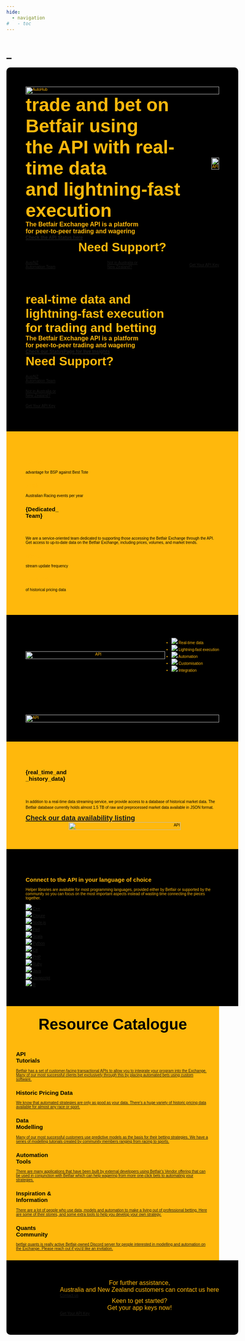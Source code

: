 ```yaml
---
hide:
  - navigation
#   - toc
---
```


<!-- hide text header for img header -->
<style> .md-typeset h1 { display: none; } </style>
    
# _

<div style="background-color:black; color:#ffb80c; font-family:Arial; font-size:10px; display: flex; justify-content: space-between; align-items: center; padding:50px 50px 0 50px;border-radius:10px 10px 0 0; width: 100%;">
    <img src="/img/automationHubHero.gif" alt="AutoHub" style="width: 100%; height: 100%;">
</div>

<div class="large-screen" style="background-color:black; color:#ffb80c; font-family:Arial; font-size:10px; display: flex; justify-content: space-between; align-items: flex-start; padding:0 50px 50px 50px; width: 100%;">
  <div  class="large-screen" style="display: flex; align-items: center;">
    <div  class="large-screen" style="flex: 1;">
      <div  class="large-screen" style="display: flex; align-items: center; text-align: left;">
        <div>
          <b><font size="10rem">trade and bet on Betfair using</font></b><br>
          <b><font size="10rem">the API with real-time data</font></b><br>
          <b><font size="10rem">and lightning-fast execution</font></b><br>
        </div>
        <div style="flex: 1; text-align: right; padding:30px 0 0 30px">
          <img src="/modelling/img/API1.gif" alt="API" style="width: 100%; height: 130%;">
        </div>
      </div>
      <b><font size="3rem">The Betfair Exchange API is a platform </font></b><br>
      <b><font size="3rem">for peer-to-peer trading and wagering</font></b><br>
      <a href="https://status.developer.betfair.com/" style="font-size: 0.75rem;text-decoration: underline; font-weight: bold;text-decoration-thickness: 2px;">Check the API Status here</a>
      <br>
      <div  class="large-screen" style="display: flex; align-items: center; justify-content: center;">
      <b><font size="6rem">Need Support?</font></b><br>
      <br>
      </div>
      <div  class="large-screen" style="display: flex; justify-content: space-between; padding: 1rem 0 0 0">
        <a href="mailto:automation@betfair.com.au" class="btn btn-human" style="display: flex; align-items: center; justify-content: center;">Aus/NZ<br>Automation Team</a>
        <a href="https://developer.betfair.com/" class="btn btn-human" style="display: flex; align-items: center; justify-content: center;">Not in Australia or<br> New Zealand?</a>
        <a href="https://betfair-datascientists.github.io/api/apiappkey/" class="btn btn-human" style="display: flex; align-items: center; justify-content: center;">Get Your API Key </a>
      </div>
      <br>
    </div>
  </div>
</div>

<div class="small-screen">
  <div style="background-color:black; color:#ffb80c; font-family:Arial; font-size:10px; display: flex; justify-content: space-between; align-items: flex-start; padding:0 50px 50px 50px; width: 100%;">
    <div class="small-screen" style="display: flex; align-items: center;">
      <div style="flex: 1;">
        <div style="display: flex; align-items: center; text-align: left;">
          <div>
            <b><font size="6rem">real-time data and</font></b><br>
            <b><font size="6rem">lightning-fast execution</font></b><br>
            <b><font size="6rem">for trading and betting</font></b><br>
          </div>
        </div>
        <b><font size="3rem">The Betfair Exchange API is a platform </font></b><br>
        <b><font size="3rem">for peer-to-peer trading and wagering</font></b><br>
        <a href="https://status.developer.betfair.com/" style="font-size: 0.75rem;text-decoration: underline; font-weight: bold;text-decoration-thickness: 2px;">Check our StatusPage for live insights</a>
        <br>
        <div style="display: flex; align-items: center; justify-content: left;">
        <b><font size="6rem">Need Support?</font></b><br>
        <br>
        </div>
        <div style="display: flex; justify-content: space-between; padding: 1rem 0 0 0">
          <a href="mailto:automation@betfair.com.au" class="btn btn-human" style="display: flex; align-items: center; justify-content: center;">Aus/NZ<br>Automation Team</a>
        </div>
        <div style="display: flex; justify-content: space-between; padding: 1rem 0 0 0">
          <a href="https://developer.betfair.com/" class="btn btn-human" style="display: flex; align-items: center; justify-content: center;">Not in Australia or<br> New Zealand?</a>
        </div>
        <div style="display: flex; justify-content: space-between; padding: 1rem 0 0 0">
          <a href="https://betfair-datascientists.github.io/api/apiappkey/" class="btn btn-human" style="display: flex; align-items: center; justify-content: center;">Get Your API Key </a>
        </div>
        <br>
      </div>
    </div>
  </div>
</div>

<div style="background-color:#ffb80c; color:black; font-family:Arial; font-size:10px; display: flex; justify-content: space-between; align-items: center; padding:50px; width: 100%;">
    <div class="grid-container">
        <div class="grid-item"">
          <h2 style="color: #ffb80c;">12.4%</h2>
          <p>advantage for BSP against Best Tote</p>
        </div>
        <div class="grid-item">
          <h2 style="color: #ffb80c;">>76k</h2>
          <p>Australian Racing events per year</p>
        </div>
        <div class="grid-item-side grid-item-large">
          <h2>{Dedicated_<br>Team}</h2>
          </br>
          </br>
          <p>We are a service-oriented team dedicated to supporting those accessing the Betfair Exchange through the API. Get access to up-to-date data on the Betfair Exchange, including prices, volumes, and market trends.</p>
        </div>
        <div class="grid-item">
          <h2 style="color: #ffb80c;">50ms</h2>
          <p>stream update frequency</p>
        </div>
        <div class="grid-item">
          <h2 style="color: #ffb80c;">1450 GB</h2>
          <p>of historical pricing data</p>
        </div>
    </div>
</div>

<div style="background-color:black; color:#ffb80c; font-family:Arial; font-size:10px; display: flex; justify-content: space-between; align-items: center; padding:50px; width: 100%;">
    <div class="large-screen" style="flex: 1; text-align: center;">
        <img id="default-image" src="/img/List1.png" alt="API" style="width: 100%; height: 100%;">
    </div>
    <ul class="selectable-list">
      <li>
        <div class="list-item selected" onclick="selectItem(this);">
          <img src="/img/List1.png">
          <span>Real-time data</span>
        </div>
      </li>
      <li>
        <div class="list-item" onclick="selectItem(this);">
          <img src="/img/List2.png">
          <span>Lightning-fast execution</span>
        </div>
      </li>
      <li>
        <div class="list-item" onclick="selectItem(this);">
          <img src="/img/List3.png">
          <span>Automation</span>
        </div>
      </li>
      <li>
        <div class="list-item" onclick="selectItem(this);">
          <img src="/img/List4.png">
          <span>Customisation</span>
        </div>
      </li>
      <li>
        <div class="list-item" onclick="selectItem(this);">
          <img src="/img/List5.png">
          <span>Integration</span>
        </div>
      </li>
    </ul>
</div>

<div class="small-screen" style="background-color:black; color:#ffb80c; font-family:Arial; font-size:10px; display: flex; justify-content: space-between; align-items: center; padding:50px; width: 100%;">
  <div style="flex: 1; text-align: left;">
        <img id="default-image1" src="/img/List1.png" alt="API" style="width: 100%; height: 100%;">
  </div>
</div>

<div style="background-color:#ffb80c; color:black; font-family:Arial; font-size:10px; display: flex; justify-content: space-between; align-items: center; padding:50px; width: 100%;">
    <div class="grid-container-left">
        <div class="grid-item-side grid-item-large-left">
          <h2>{real_time_and<br>_history_data}</h2>
          </br>
          </br>
          <p style="line-height: 1.5;">In addition to a real-time data streaming service, we provide access to a database of historical market data. The Betfair database currently holds almost 1.5 TB of raw and preprocessed market data available in JSON format.</p>
          <a href="https://historicdata.betfair.com/#/home" style="font-size: 18px;text-decoration: underline; font-weight: bold;text-decoration-thickness: 2px;">Check our data availability listing</a>
        </div>
        <div class="grid-item" style="background-color: #ffb80c; border-color:#ffb80c; padding-right: 100px">
          <div style="flex: 1; text-align: right">
              <img src="/modelling/img/API3.gif" alt="API" style="width: 85%; height: 85%;">
          </div>
        </div>
    </div>
</div>

<div style="background-color:black; color:#ffb80c; font-family:Arial; font-size:10px; display: flex; justify-content: space-between; align-items: center; padding:50px; width: 100%;">
    <div class="grid-container-languages">
        <div class="grid-item-languages">
            <h2>Connect to the API in your language of choice</h2></a>
            <p>Helper libraries are available for most programming languages, provided either by Betfair or supported by the community so you can focus on the most important aspects instead of wasting time connecting the pieces together.</p>
        </div>
        <div class="grid-item-languages">
            <img src="https://cdn.jsdelivr.net/gh/devicons/devicon/icons/cplusplus/cplusplus-original.svg" />
            <a href="https://github.com/captain-igloo/greentop" style="text-align: center;">C++</a>
        </div>
          <div class="grid-item-languages">
            <img src="https://cdn.jsdelivr.net/gh/devicons/devicon/icons/clojure/clojure-original.svg" />
            <a href="https://github.com/jamiei/betfair-aping-sample" style="text-align: center;">Clojure</a>
        </div>
        <div class="grid-item-languages">
            <img src="https://cdn.jsdelivr.net/gh/devicons/devicon/icons/nodejs/nodejs-original-wordmark.svg" />
            <a href="https://github.com/betfair/stream-api-sample-code/tree/master/node.js" style="text-align: center;">Node.js</a>
        </div>
        <div class="grid-item-languages">
            <img src="https://cdn.jsdelivr.net/gh/devicons/devicon/icons/perl/perl-original.svg" />
            <a href="https://github.com/betfair/API-NG-sample-code/tree/master/perl" style="text-align: center;">Perl</a>
        </div>
        <div class="grid-item-languages">
            <img src="https://cdn.jsdelivr.net/gh/devicons/devicon/icons/scala/scala-original.svg" />
            <a href="https://github.com/city81/betfair-service-ng" style="text-align: center;">Scala</a>
        </div>
        <div class="grid-item-languages">
            <img src="https://cdn.jsdelivr.net/gh/devicons/devicon/icons/python/python-original-wordmark.svg" />
            <a href="https://github.com/betfair/API-NG-sample-code/tree/master/python" style="text-align: center;">Python</a>
        </div>
        <div class="grid-item-languages">
            <img src="https://cdn.jsdelivr.net/gh/devicons/devicon/icons/csharp/csharp-plain.svg" />
            <a href="https://github.com/betfair/API-NG-sample-code/tree/master/cSharp" style="text-align: center;">C#</a>
        </div>
        <div class="grid-item-languages">
            <img src="https://cdn.jsdelivr.net/gh/devicons/devicon/icons/php/php-plain.svg" />
            <a href="https://github.com/betfair/API-NG-sample-code/tree/master/php" style="text-align: center;">PHP</a>
        </div>
        <div class="grid-item-languages">
            <img src="https://cdn.jsdelivr.net/gh/devicons/devicon/icons/ruby/ruby-plain.svg" />
            <a href="https://github.com/mikecmpbll/betfair" style="text-align: center;">Ruby</a>
        </div>
        <div class="grid-item-languages">
            <img src="https://cdn.jsdelivr.net/gh/devicons/devicon/icons/java/java-original.svg" />
            <a href="https://github.com/betfair/API-NG-sample-code/tree/master/java" style="text-align: center;">Java</a>
        </div>
        <div class="grid-item-languages">
            <img src="https://cdn.jsdelivr.net/gh/devicons/devicon/icons/javascript/javascript-plain.svg" />
            <a href="https://github.com/betfair/API-NG-sample-code/tree/master/javascript" style="text-align: center;">Javascript</a>
        </div>
        <div class="grid-item-languages">
            <img src="https://cdn.jsdelivr.net/gh/devicons/devicon/icons/rstudio/rstudio-plain.svg" />
            <a href="https://github.com/phillc73/abettor">R</a>
        </div>
    </div>
</div>

<div style="background-color:#ffb80c; color:black; font-family:Arial; font-size:10px;  align-items: center; padding:25px; width: 100%;">
    <div style="text-align:center; color: black; font-size: 2.5rem; padding:0 0 25px 0;">
    <b>Resource Catalogue</b>
    </div>
    <div class="grid-container-centre">
        <div class="grid-item-changer">
            <h2>API </br>Tutorials</h2>
            <a href="https://betfair-datascientists.github.io/api/apiResources/">Betfair has a set of customer-facing transactional APIs to allow you to integrate your program into the Exchange. Many of our most successful clients bet exclusively through this by placing automated bets using custom software.</a>
        </div>
        <div class="grid-item-changer">
            <h2>Historic Pricing Data</h2>
            <a href="https://betfair-datascientists.github.io/historicData/dataSources/">We know that automated strategies are only as good as your data. There’s a huge variety of historic pricing data available for almost any race or sport.</a>
        </div>
        <div class="grid-item-changer">
            <h2>Data </br>Modelling</h2>
            <a href="https://betfair-datascientists.github.io/modelling/howToModel/">Many of our most successful customers use predictive models as the basis for their betting strategies. We have a series of modelling tutorials created by community members ranging from racing to sports.</a>
        </div>
        <div class="grid-item-changer">
            <h2>Automation</br> Tools</h2>
            <a href="https://betfair-datascientists.github.io/autoTools/overview/">There are many applications that have been built by external developers using Betfair's Vendor offering that can be used in conjunction with Betfair which can help wagering from more one-click bets to automating your strategies.</a>
        </div>
        <div class="grid-item-changer">
            <h2>Inspiration & </br>Information</h2>
            <a href="https://www.youtube.com/playlist?list=PLvw8KRdyfOY19ys_5lpSpcbjpy_PBoZEZ">There are a lot of people who use data, models and automation to make a living out of professional betting. Here are some of their stories, and some extra tools to help you develop your own strategy.</a>
        </div>
        <div class="grid-item-changer">
            <h2>Quants</br>Community</h2>
            <a href="mailto:automation@betfair.com.au">betfair quants is really active Betfair-owned Discord server for people interested in modelling and automation on the Exchange. Please reach out if you'd like an invitation.</a>
        </div>
    </div>
</div>

<div style="background-color:black; color:#ffb80c; font-family:Arial; font-size:10px; display: flex; justify-content: space-between; align-items: center; padding:50px; width: 100%;border-radius: 0 0 10px 10px;">
    <div style="flex: 1; font-size: 10px; line-height: 1.5;">
    </div>
      <div class="grid-container-CTA">
        <p style="text-align: center; font-size: 1rem;margin: auto">For further assistance,</br> Australia and New Zealand customers can contact us here</p>
        <a href="mailto:automation@betfair.com.au" class="btn btn-api" style="margin: auto">Contact us</a>
        <p style="text-align: center; font-size: 1rem;margin: auto">Keen to get started? </br>Get your app keys now!</p>
        <a href="https://betfair-datascientists.github.io/api/apiappkey/" class="btn btn-api" style="margin: auto">Get Your API Key</a>
      </div>
    </div>
</div>

<link rel="stylesheet" href="https://cdn.jsdelivr.net/gh/devicons/devicon@v2.15.1/devicon.min.css">